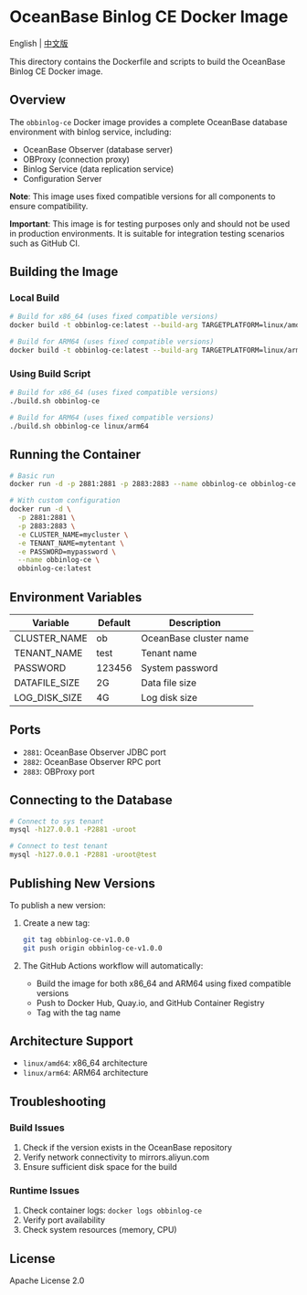 # OceanBase Binlog CE Docker Image

English | [中文版](./README_CN.md)

This directory contains the Dockerfile and scripts to build the OceanBase Binlog CE Docker image.

## Overview

The `obbinlog-ce` Docker image provides a complete OceanBase database environment with binlog service, including:

- OceanBase Observer (database server)
- OBProxy (connection proxy)
- Binlog Service (data replication service)
- Configuration Server

**Note**: This image uses fixed compatible versions for all components to ensure compatibility.

**Important**: This image is for testing purposes only and should not be used in production environments. It is suitable for integration testing scenarios such as GitHub CI.

## Building the Image

### Local Build

```bash
# Build for x86_64 (uses fixed compatible versions)
docker build -t obbinlog-ce:latest --build-arg TARGETPLATFORM=linux/amd64 .

# Build for ARM64 (uses fixed compatible versions)
docker build -t obbinlog-ce:latest --build-arg TARGETPLATFORM=linux/arm64 .
```

### Using Build Script

```bash
# Build for x86_64 (uses fixed compatible versions)
./build.sh obbinlog-ce

# Build for ARM64 (uses fixed compatible versions)
./build.sh obbinlog-ce linux/arm64
```

## Running the Container

```bash
# Basic run
docker run -d -p 2881:2881 -p 2883:2883 --name obbinlog-ce obbinlog-ce:latest

# With custom configuration
docker run -d \
  -p 2881:2881 \
  -p 2883:2883 \
  -e CLUSTER_NAME=mycluster \
  -e TENANT_NAME=mytentant \
  -e PASSWORD=mypassword \
  --name obbinlog-ce \
  obbinlog-ce:latest
```

## Environment Variables

| Variable | Default | Description |
|----------|---------|-------------|
| CLUSTER_NAME | ob | OceanBase cluster name |
| TENANT_NAME | test | Tenant name |
| PASSWORD | 123456 | System password |
| DATAFILE_SIZE | 2G | Data file size |
| LOG_DISK_SIZE | 4G | Log disk size |

## Ports

- `2881`: OceanBase Observer JDBC port
- `2882`: OceanBase Observer RPC port  
- `2883`: OBProxy port

## Connecting to the Database

```bash
# Connect to sys tenant
mysql -h127.0.0.1 -P2881 -uroot

# Connect to test tenant
mysql -h127.0.0.1 -P2881 -uroot@test
```

## Publishing New Versions

To publish a new version:

1. Create a new tag:
   ```bash
   git tag obbinlog-ce-v1.0.0
   git push origin obbinlog-ce-v1.0.0
   ```

2. The GitHub Actions workflow will automatically:
   - Build the image for both x86_64 and ARM64 using fixed compatible versions
   - Push to Docker Hub, Quay.io, and GitHub Container Registry
   - Tag with the tag name

## Architecture Support

- `linux/amd64`: x86_64 architecture
- `linux/arm64`: ARM64 architecture

## Troubleshooting

### Build Issues

1. Check if the version exists in the OceanBase repository
2. Verify network connectivity to mirrors.aliyun.com
3. Ensure sufficient disk space for the build

### Runtime Issues

1. Check container logs: `docker logs obbinlog-ce`
2. Verify port availability
3. Check system resources (memory, CPU)

## License

Apache License 2.0 